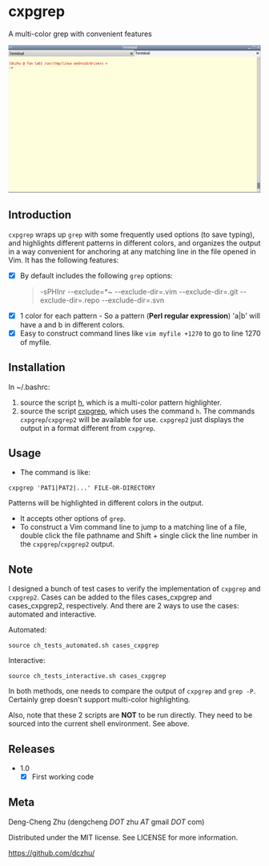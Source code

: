 # cxpgrep
A multi-color grep with convenient features

![Alt Text](https://github.com/dczhu/cxpgrep/blob/master/res/cxpgrep.gif)

## Introduction
`cxpgrep` wraps up `grep` with some frequently used options (to save typing), and highlights different patterns in different colors, and organizes the output in a way convenient for anchoring at any matching line in the file opened in Vim. It has the following features:

- [x] By default includes the following `grep` options:
  > -sPHInr --exclude=*~ --exclude-dir=.vim --exclude-dir=.git --exclude-dir=.repo --exclude-dir=.svn
- [x] 1 color for each pattern - So a pattern (**Perl regular expression**) 'a|b' will have a and b in different colors.
- [x] Easy to construct command lines like `vim myfile +1270` to go to line 1270 of myfile.

## Installation
In ~/.bashrc:
1. source the script [h](https://github.com/dczhu/mch/blob/master/h), which is a multi-color pattern highlighter.
2. source the script [cxpgrep](https://github.com/dczhu/cxpgrep/blob/master/cxpgrep), which uses the command `h`. The commands `cxpgrep`/`cxpgrep2` will be available for use. `cxpgrep2` just displays the output in a format different from `cxpgrep`.

## Usage
* The command is like:
```shell
cxpgrep 'PAT1|PAT2|...' FILE-OR-DIRECTORY
```
Patterns will be highlighted in different colors in the output.
* It accepts other options of `grep`.
* To construct a Vim command line to jump to a matching line of a file, double click the file pathname and Shift + single click the line number in the `cxpgrep`/`cxpgrep2` output.

## Note
I designed a bunch of test cases to verify the implementation of `cxpgrep` and `cxpgrep2`. Cases can be added to the files cases\_cxpgrep and cases\_cxpgrep2, respectively. And there are 2 ways to use the cases: automated and interactive.

Automated:
```shell
source ch_tests_automated.sh cases_cxpgrep
```

Interactive:
```shell
source ch_tests_interactive.sh cases_cxpgrep
```

In both methods, one needs to compare the output of `cxpgrep` and `grep -P`. Certainly grep doesn't support multi-color highlighting.

Also, note that these 2 scripts are **NOT** to be run directly. They need to be sourced into the current shell environment. See above.

## Releases
* 1.0
  - [x] First working code

## Meta
Deng-Cheng Zhu (dengcheng _DOT_ zhu _AT_ gmail _DOT_ com)

Distributed under the MIT license. See LICENSE for more information.

https://github.com/dczhu/
